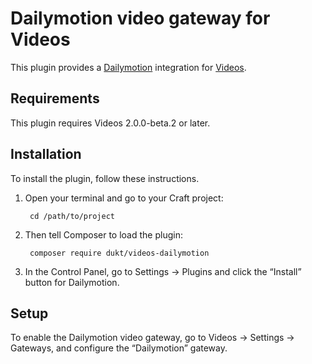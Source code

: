 Dailymotion video gateway for Videos
=======================

This plugin provides a [Dailymotion](https://dailymotion.com/) integration for [Videos](https://dukt.net/videos).


## Requirements

This plugin requires Videos 2.0.0-beta.2 or later.


## Installation

To install the plugin, follow these instructions.

1. Open your terminal and go to your Craft project:

        cd /path/to/project

2. Then tell Composer to load the plugin:

        composer require dukt/videos-dailymotion

3. In the Control Panel, go to Settings → Plugins and click the “Install” button for Dailymotion.

## Setup

To enable the Dailymotion video gateway, go to Videos → Settings → Gateways, and configure the “Dailymotion” gateway.
